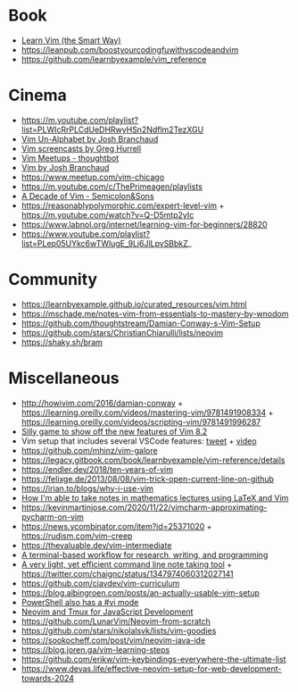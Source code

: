 # Book

- [Learn Vim (the Smart Way)](https://github.com/iggredible/Learn-Vim)
- https://leanpub.com/boostyourcodingfuwithvscodeandvim
- https://github.com/learnbyexample/vim_reference

# Cinema

- https://m.youtube.com/playlist?list=PLWIcRrPLCdUeDHRwyHSn2Ndflm2TezXGU
- [Vim Un-Alphabet by Josh Branchaud ](https://m.youtube.com/playlist?list=PL46-cKSxMYYCMpzXo6p0Cof8hJInYgohU)
- [Vim screencasts by Greg Hurrell](https://m.youtube.com/playlist?list=PLwJS-G75vM7kFO-yUkyNphxSIdbi_1NKX)
- [Vim Meetups - thoughtbot](https://m.youtube.com/playlist?list=PL8tzorAO7s0jy7DQ3Q0FwF3BnXGQnDirs)
- [Vim by Josh Branchaud ](https://m.youtube.com/playlist?list=PL46-cKSxMYYB46G6HR6hERWjKCiHTLjxt)
- https://www.meetup.com/vim-chicago
- https://m.youtube.com/c/ThePrimeagen/playlists
- [A Decade of Vim - Semicolon&Sons](https://m.youtube.com/playlist?list=PLpkoC9yJXDKkm4MStIQoieUPwNjO4Rb_M)
- https://reasonablypolymorphic.com/expert-level-vim + https://m.youtube.com/watch?v=Q-D5mtp2yIc
- https://www.labnol.org/internet/learning-vim-for-beginners/28820
- https://www.youtube.com/playlist?list=PLep05UYkc6wTWlugE_9Lj6JlLpvSBbkZ_

# Community

- https://learnbyexample.github.io/curated_resources/vim.html
- https://mschade.me/notes-vim-from-essentials-to-mastery-by-wnodom
- https://github.com/thoughtstream/Damian-Conway-s-Vim-Setup
- https://github.com/stars/ChristianChiarulli/lists/neovim
- https://shaky.sh/bram

# Miscellaneous

- http://howivim.com/2016/damian-conway + https://learning.oreilly.com/videos/mastering-vim/9781491908334 + https://learning.oreilly.com/videos/scripting-vim/9781491996287
- [Silly game to show off the new features of Vim 8.2](https://github.com/vim/killersheep)
- Vim setup that includes several VSCode features: [tweet](https://twitter.com/benawad/status/1193911350541590528) + [video](https://youtu.be/gnupOrSEikQ)
- https://github.com/mhinz/vim-galore
- https://legacy.gitbook.com/book/learnbyexample/vim-reference/details
- https://endler.dev/2018/ten-years-of-vim
- https://felixge.de/2013/08/08/vim-trick-open-current-line-on-github
- https://irian.to/blogs/why-i-use-vim
- [How I'm able to take notes in mathematics lectures using LaTeX and Vim](https://castel.dev/post/lecture-notes-1)
- https://kevinmartinjose.com/2020/11/22/vimcharm-approximating-pycharm-on-vim
- https://news.ycombinator.com/item?id=25371020 + https://rudism.com/vim-creep
- https://thevaluable.dev/vim-intermediate
- [A terminal-based workflow for research, writing, and programming](https://news.ycombinator.com/item?id=25297268)
- [A very light, yet efficient command line note taking tool](https://gist.github.com/nongiach/125b4b3cc8931464ea08446f5f436fec) + https://twitter.com/chaignc/status/1347974060312027141
- https://github.com/cjavdev/vim-curriculum
- https://blog.albingroen.com/posts/an-actually-usable-vim-setup
- [PowerShell also has a #vi mode](https://twitter.com/emanuelduss/status/1503999923980840964)
- [Neovim and Tmux for JavaScript Development](https://elijahmanor.com/blog/neovim-tmux)
- https://github.com/LunarVim/Neovim-from-scratch
- https://github.com/stars/nikolalsvk/lists/vim-goodies
- https://sookocheff.com/post/vim/neovim-java-ide
- https://blog.joren.ga/vim-learning-steps
- https://github.com/erikw/vim-keybindings-everywhere-the-ultimate-list
- https://www.devas.life/effective-neovim-setup-for-web-development-towards-2024
